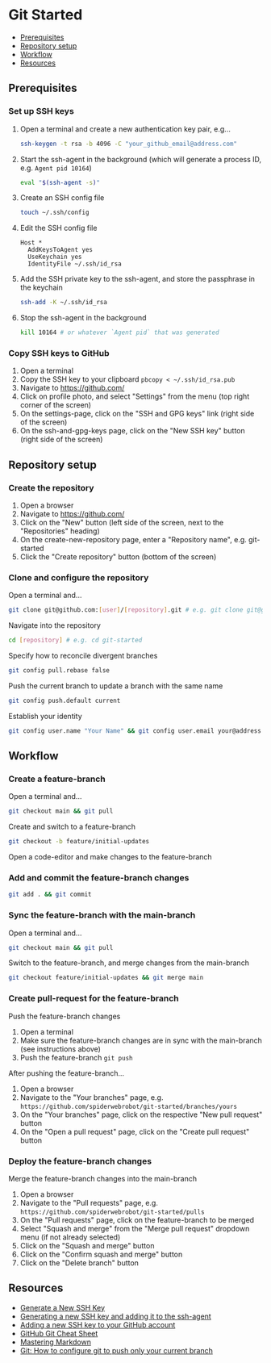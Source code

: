 # Git Started

* [Prerequisites](#prerequisites)
* [Repository setup](#repository-setup)
* [Workflow](#workflow)
* [Resources](#resources)

## Prerequisites

### Set up SSH keys

1. Open a terminal and create a new authentication key pair, e.g...
   ```sh
   ssh-keygen -t rsa -b 4096 -C "your_github_email@address.com"
   ```
2. Start the ssh-agent in the background (which will generate a process ID, e.g. `Agent pid 10164`)
   ```sh
   eval "$(ssh-agent -s)"
   ```
3. Create an SSH config file
   ```sh
   touch ~/.ssh/config
   ```
4. Edit the SSH config file
   ```
   Host *
     AddKeysToAgent yes
     UseKeychain yes
     IdentityFile ~/.ssh/id_rsa
   ```
5. Add the SSH private key to the ssh-agent, and store the passphrase in the keychain
   ```sh
   ssh-add -K ~/.ssh/id_rsa
   ```
6. Stop the ssh-agent in the background
   ```sh
   kill 10164 # or whatever `Agent pid` that was generated
   ```

### Copy SSH keys to GitHub

1. Open a terminal
2. Copy the SSH key to your clipboard `pbcopy < ~/.ssh/id_rsa.pub`
3. Navigate to https://github.com/
4. Click on profile photo, and select "Settings" from the menu (top right corner of the screen)
5. On the settings-page, click on the "SSH and GPG keys" link (right side of the screen)
6. On the ssh-and-gpg-keys page, click on the "New SSH key" button (right side of the screen)

## Repository setup

### Create the repository

1. Open a browser
2. Navigate to https://github.com/
3. Click on the "New" button (left side of the screen, next to the "Repositories" heading)
4. On the create-new-repository page, enter a "Repository name", e.g. git-started
5. Click the "Create repository" button (bottom of the screen)

### Clone and configure the repository

Open a terminal and...

```sh
git clone git@github.com:[user]/[repository].git # e.g. git clone git@github.com:spiderwebrobot/git-started.git
```

Navigate into the repository

```sh
cd [repository] # e.g. cd git-started
```

Specify how to reconcile divergent branches

```sh
git config pull.rebase false
```

Push the current branch to update a branch with the same name

```sh
git config push.default current
```

Establish your identity

```sh
git config user.name "Your Name" && git config user.email your@address.com
```

## Workflow

### Create a feature-branch

Open a terminal and...

```sh
git checkout main && git pull
```

Create and switch to a feature-branch

```sh
git checkout -b feature/initial-updates
```

Open a code-editor and make changes to the feature-branch

### Add and commit the feature-branch changes

```sh
git add . && git commit
```

### Sync the feature-branch with the main-branch

Open a terminal and...

```sh
git checkout main && git pull
```

Switch to the feature-branch, and merge changes from the main-branch

```sh
git checkout feature/initial-updates && git merge main
```

### Create pull-request for the feature-branch

Push the feature-branch changes

1. Open a terminal
2. Make sure the feature-branch changes are in sync with the main-branch (see instructions above)
3. Push the feature-branch `git push`

After pushing the feature-branch...

1. Open a browser
2. Navigate to the "Your branches" page, e.g. `https://github.com/spiderwebrobot/git-started/branches/yours`
3. On the "Your branches" page, click on the respective "New pull request" button
4. On the "Open a pull request" page, click on the "Create pull request" button

### Deploy the feature-branch changes

Merge the feature-branch changes into the main-branch

1. Open a browser
2. Navigate to the "Pull requests" page, e.g. `https://github.com/spiderwebrobot/git-started/pulls`
3. On the "Pull requests" page, click on the feature-branch to be merged
4. Select "Squash and merge" from the "Merge pull request" dropdown menu (if not already selected)
5. Click on the "Squash and merge" button
6. Click on the "Confirm squash and merge" button
7. Click on the "Delete branch" button

## Resources

* [Generate a New SSH Key](https://www.ssh.com/ssh/keygen/)
* [Generating a new SSH key and adding it to the ssh-agent](https://docs.github.com/en/free-pro-team@latest/github/authenticating-to-github/generating-a-new-ssh-key-and-adding-it-to-the-ssh-agent)
* [Adding a new SSH key to your GitHub account](https://docs.github.com/en/free-pro-team@latest/github/authenticating-to-github/adding-a-new-ssh-key-to-your-github-account)
* [GitHub Git Cheat Sheet](https://training.github.com/downloads/github-git-cheat-sheet/)
* [Mastering Markdown](https://guides.github.com/features/mastering-markdown/)
* [Git: How to configure git to push only your current branch](https://makandracards.com/makandra/8039-git-how-to-configure-git-to-push-only-your-current-branch)
